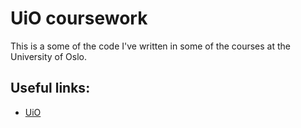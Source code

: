 # UiO coursework

This is a some of the code I've written in some of the courses at the University of Oslo.

## Useful links:  
* [UiO](http://uio.no/)  
